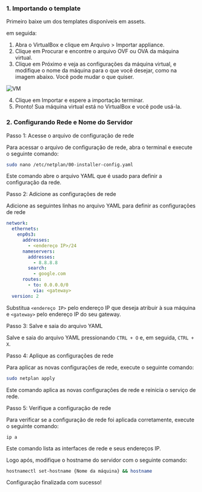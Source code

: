 ### 1. Importando o template

Primeiro baixe um dos templates disponíveis em assets.

em seguida:

1. Abra o VirtualBox e clique em Arquivo > Importar appliance.
2. Clique em Procurar e encontre o arquivo OVF ou OVA da máquina virtual.
3. Clique em Próximo e veja as configurações da máquina virtual, e modifique o nome da máquina para o que você desejar, como na imagem abaixo. Você pode mudar o que quiser.

![VM]()

4. Clique em Importar e espere a importação terminar.
5. Pronto! Sua máquina virtual está no VirtualBox e você pode usá-la.

### 2. Configurando Rede e Nome do Servidor

Passo 1: Acesse o arquivo de configuração de rede

Para acessar o arquivo de configuração de rede, abra o terminal e execute o seguinte comando:

```bash
sudo nano /etc/netplan/00-installer-config.yaml

```

Este comando abre o arquivo YAML que é usado para definir a configuração da rede.

Passo 2: Adicione as configurações de rede

Adicione as seguintes linhas no arquivo YAML para definir as configurações de rede

```yaml
network:
  ethernets:
    enp0s3:
      addresses:
        - <endereço IP>/24
      nameservers:
        addresses:
          - 8.8.8.8
        search:
          - google.com
      routes:
        - to: 0.0.0.0/0
          via: <gateway>
  version: 2

```

Substitua `<endereço IP>` pelo endereço IP que deseja atribuir à sua máquina e `<gateway>` pelo endereço IP do seu gateway.

Passo 3: Salve e saia do arquivo YAML

Salve e saia do arquivo YAML pressionando `CTRL + O` e, em seguida, `CTRL + X`.

Passo 4: Aplique as configurações de rede

Para aplicar as novas configurações de rede, execute o seguinte comando:

```bash
sudo netplan apply

```

Este comando aplica as novas configurações de rede e reinicia o serviço de rede.

Passo 5: Verifique a configuração de rede

Para verificar se a configuração de rede foi aplicada corretamente, execute o seguinte comando:

```
ip a

```

Este comando lista as interfaces de rede e seus endereços IP.

Logo após, modifique o hostname do servidor com o seguinte comando:

```bash
hostnamectl set-hostname {Nome da máquina} && hostname
```

Configuração finalizada com sucesso!
